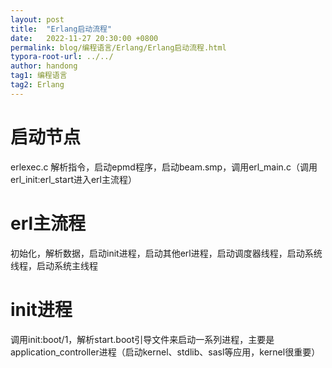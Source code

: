 ```yaml
---
layout: post
title:  "Erlang启动流程"
date:   2022-11-27 20:30:00 +0800
permalink: blog/编程语言/Erlang/Erlang启动流程.html
typora-root-url: ../../
author: handong
tag1: 编程语言
tag2: Erlang
---
```




# 启动节点

erlexec.c 解析指令，启动epmd程序，启动beam.smp，调用erl_main.c（调用erl_init:erl_start进入erl主流程）

# erl主流程
初始化，解析数据，启动init进程，启动其他erl进程，启动调度器线程，启动系统线程，启动系统主线程

# init进程
调用init:boot/1，解析start.boot引导文件来启动一系列进程，主要是application_controller进程（启动kernel、stdlib、sasl等应用，kernel很重要）
